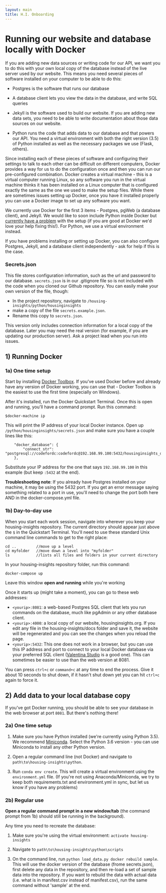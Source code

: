 ```yaml
---
layout: main
title: H.I. Onboarding
---
```


# Running our website and database locally with Docker

If you are adding new data sources or writing code for our API, we want you to do this with your own local copy of the database instead of the live server used by our website. This means you need several pieces of software installed on your computer to be able to do this:

* Postgres is the software that runs our database

* A database client lets you view the data in the database, and write SQL queries

* Jekyll is the software used to build our website. If you are adding new data sets, you need to be able to write documentation about those data sources on our website. 

* Python runs the code that adds data to our database and that powers our API. You need a virtual environment with both the right version (3.5) of Python installed as well as the necessary packages we use (Flask, others). 

Since installing each of these pieces of software and configuring their settings to talk to each other can be difficult on different computers, Docker provides a way for us to do the configuration once and then you can run our pre-configured combination. Docker creates a virtual machine - this is a virtual computer running Linux, so any software you run in the virtual machine thinks it has been installed on a Linux computer that is configured exactly the same as the one we used to make the setup files. While there are sometimes issues setting up Docker, once you have it installed properly you can use a Docker image to set up any software you want. 

We currently use Docker for the first 3 items - Postgres, pgWeb (a database client), and Jekyll. We would like to soon include Python inside Docker but [currently have a problem](https://github.com/codefordc/housing-insights/issues/183) with the setup (if you are good at Docker we'd love your help fixing this!). For Python, we use a virtual environment instead. 

If you have problems installing or setting up Docker, you can also configure Postgres, Jekyll, and a database client independently - ask for help if this is the case. 


### Secrets.json

This file stores configuration information, such as the url and password to our database. `secrets.json` is in our .gitignore file so is not included with the code when you cloned our Github repository. You can easily make your own version of the file, though:

* In the project repository, navigate to `/housing-insights/python/housinginsights` 
* make a copy of the file `secrets.example.json`. 
* Rename this copy to `secrets.json`. 

This version only includes connection information for a local copy of the database. Later you may need the real version (for example, if you are updating our production server). Ask a project lead when you run into issues. 

## 1) Running Docker

### 1a) One time setup

Start by installing [Docker Toolbox](https://www.docker.com/products/docker-toolbox). If you've used Docker before and already have any version of Docker working, you can use that - Docker Toolbox is the easiest to use the first time (especially on Windows). 

After it's installed, run the Docker Quickstart Terminal. Once this is open and running, you'll have a command prompt. Run this command:

```
$docker-machine ip
```

This will print the IP address of your local Docker instance. Open up `/python/housinginsights/secrets.json` and make sure you have a couple lines like this:

```
    "docker_database": {
        "connect_str": "postgresql://codefordc:codefordc@192.168.99.100:5432/housinginsights_docker"
    },
```

Substitute your IP address for the one that says `192.168.99.100` in this example (but keep `:5432` at the end).

**Troubleshooting note**: If you already have Postgres installed on your machine, it may be using the 5432 port. If you get an error message saying something related to a port in use, you'll need to change the port both here AND in the docker-compose.yml file. 

### 1b) Day-to-day use

When you start each work session, navigate into wherever you keep your housing-insights repository. The current directory should appear just above the `$` in the Quickstart Terminal. You'll need to use these standard Unix command line commands to get to the right place:

```
cd ..         //move up a level
cd myfolder   //move down a level into "myfolder"
ls            //lists all files and folders in your current directory
```

In your housing-insights repository folder, run this command:

```
docker-compose up
```
Leave this window **open and running** while you're working

Once it starts up (might take a moment), you can go to these web addresses:

* `<yourip>:8081`: a web-based Postgres SQL client that lets you run commands on the database, much like pgAdmin or any other database client. 
* `<yourip>:4000`: a local copy of our website, housinginsights.org. If you edit any file in the housing-insights/docs folder and save it, the website will be regenerated and you can see the changes when you reload the page. 
* `<yourip>:5432`: This one does not work in a browser, but you can use this IP address and port to connect to your local Docker database via your preferred SQL client ([Valentina Studio](https://valentina-db.com/en/get-free-valentina-studio) is a good one). This can sometimes be easier to use than the web version at 8081. 

You can press `ctrl+c` or `command+c` at any time to end the process. Give it about 10 seconds to shut down, if it hasn't shut down yet you can hit `ctrl+c` again to force it. 

## 2) Add data to your local database copy

If you've got Docker running, you should be able to see your database in the web browser at port `8081`. But there's nothing there! 

### 2a) One time setup

1) Make sure you have Python installed (we're currently using Python 3.5). We recommend [Miniconda](https://conda.io/miniconda.html). Select the Python 3.6 version - you can use Miniconda to install any other Python version. 

2) Open a regular command line (not Docker) and navigate to `path\to\housing-insights\python`. 

3) Run `conda env create`. This will create a virtual environment using the `environment.yml` file. (If you're not using Anaconda/Miniconda, we try to keep both requirements.txt and environment.yml in sync, but let us know if you have any problems)


### 2b) Regular use
**Open a regular command prompt in a new window/tab** (the command prompt from 1b) should still be running in the background).

Any time you need to recreate the database:

1) Make sure you're using the virtual environment: `activate housing-insights`

2) Navigate to `path\to\housing-insights\python\scripts`

3) On the command line, run `python load_data.py docker rebuild sample`. This will use the docker version of the database (frome secrets.json), first delete any data in the repository, and then re-load a set of sample data into the repository. If you want to rebuild the data with actual data (i.e. what is in manifest.csv instead of manifest.csv), run the same command without 'sample' at the end. 

